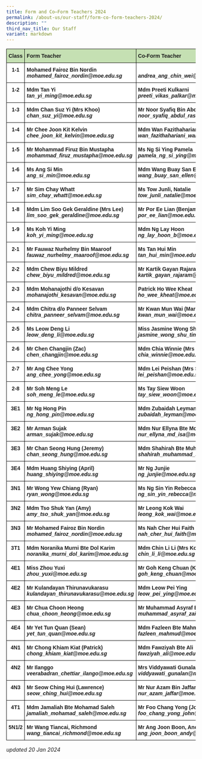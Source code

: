 ```yaml
---
title: Form and Co–Form Teachers 2024
permalink: /about-us/our-staff/form-co-form-teachers-2024/
description: ""
third_nav_title: Our Staff
variant: markdown
---
```

<style type="text/css">
.tg  {border-collapse:collapse;border-spacing:0;}
.tg td{border-color:black;border-style:solid;border-width:1px;font-family:Arial, sans-serif;font-size:14px;
  overflow:hidden;padding:10px 5px;word-break:normal;}
.tg th{border-color:black;border-style:solid;border-width:1px;font-family:Arial, sans-serif;font-size:14px;
  font-weight:normal;overflow:hidden;padding:10px 5px;word-break:normal;}
.tg .tg-dgl5{background-color:#FFF;font-weight:bold;text-align:left;vertical-align:top}
.tg .tg-9hzb{background-color:#FFF;font-weight:bold;text-align:center;vertical-align:top}
	.tg .tg-s7g5{background-color:#C5E0B3;font-weight:bold;text-align:left;vertical-align:top}
</style>

<table class="tg">
<thead>
 <tr>
    <th class="tg-s7g5">Class</th>
    <th class="tg-s7g5">Form Teacher</th>
    <th class="tg-s7g5">Co-Form Teacher</th>
    <th class="tg-s7g5">Co-Form Teacher</th>
</tr>
</thead>
<tbody>
  <tr>
    <td class="tg-9hzb">1-1</td>
		<td class="tg-dgl5">Mohamed Fairoz Bin Nordin<br><i>mohamed_fairoz_nordin@moe.edu.sg </i></td>
		<td class="tg-dgl5"><br><i>andrea_ang_chin_wei@moe.edu.sg</i></td>
		   <td class="tg-dgl5"> </td>
  </tr>
  <tr>
    <td class="tg-9hzb">1-2</td>
    <td class="tg-dgl5">Mdm	Tan Yi <br><i>tan_yi_ming@moe.edu.sg</i></td>
    <td class="tg-dgl5">Mdm Preeti Kulkarni<br><i>preeti_vikas_palkar@moe.edu.sg </i></td>
    <td class="tg-dgl5"> </td>
  </tr>
  <tr>
    <td class="tg-9hzb">1-3</td>
    <td class="tg-dgl5">Mdm Chan Suz Yi (Mrs Khoo)
<br><i>chan_suz_yi@moe.edu.sg</i></td>
    <td class="tg-dgl5">Mr Noor Syafiq Bin Abdul Rashid<br><i>noor_syafiq_abdul_rashid@moe.edu.sg</i></td>
    <td class="tg-dgl5"> </td>
  </tr>
  <tr>
    <td class="tg-9hzb">1-4</td>
    <td class="tg-dgl5">Mr Chee Joon Kit Kelvin<br><i>chee_joon_kit_kelvin@moe.edu.sg </i></td>
    <td class="tg-dgl5">Mdm Wan Fazithahariani Bte Wan Ahmad<br><i>wan_fazithahariani_wan_a@moe.edu.sg</i>
			   </td><td class="tg-dgl5"> </td>
  </tr>
  <tr>
    <td class="tg-9hzb">1-5</td>
    <td class="tg-dgl5">Mr Mohammad Firuz Bin Mustapha<br><i>mohammad_firuz_mustapha@moe.edu.sg </i></td>
    <td class="tg-dgl5">Ms Ng Si Ying Pamela<br><i>pamela_ng_si_ying@moe.edu.sg</i></td>
    <td class="tg-dgl5"> </td>
  </tr>
  <tr>
    <td class="tg-9hzb">1-6</td>
    <td class="tg-dgl5">Ms Ang Si Min<br><i>ang_si_min@moe.edu.sg </i></td>
    <td class="tg-dgl5">Mdm Wang Buay San Ellen<br><i>wang_buay_san_ellen@moe.edu.sg</i></td>
    <td class="tg-dgl5">Mr Ang Joon Boon, Andy<br>
			<i>ang_joon_boon_andy@moe.edu.sg</i></td>
  </tr>
  <tr>
    <td class="tg-9hzb">1-7</td>
    <td class="tg-dgl5">Mr Sim Chay Whatt<br><i>sim_chay_whatt@moe.edu.sg </i></td>
    <td class="tg-dgl5">Ms Tow Junli, Natalie<br><i>tow_junli_natalie@moe.edu.sg </i></td>
		<td class="tg-dgl5"></td>
  </tr>
  <tr>
    <td class="tg-9hzb">1-8</td>
    <td class="tg-dgl5">Mdm Lim Soo Gek Geraldine (Mrs Lee)<br><i>lim_soo_gek_geraldine@moe.edu.sg </i></td>
    <td class="tg-dgl5">Mr Por Ee Lian (Benjamin)<br><i>por_ee_lian@moe.edu.sg </i></td>
    <td class="tg-dgl5"></td>
  </tr>
	  <tr>
    <td class="tg-9hzb">1-9</td>
    <td class="tg-dgl5">Ms Koh Yi Ming<br><i>koh_yi_ming@moe.edu.sg  </i></td>
    <td class="tg-dgl5">Mdm Ng Lay Hoon
<br><i>ng_lay_hoon_b@moe.edu.sg </i></td>
    <td class="tg-dgl5">Ms Chang Sin Yi Donna<br><i>chang_sin_yi_donna@moe.edu.sg</i></td>
  </tr>
  <tr>
    <td class="tg-9hzb">2-1</td>
    <td class="tg-dgl5">Mr Fauwaz Nurhelmy Bin Maaroof<br><i>fauwaz_nurhelmy_maaroof@moe.edu.sg </i></td>
    <td class="tg-dgl5">Ms Tan Hui Min<br><i>tan_hui_min@moe.edu.sg</i></td>
    <td class="tg-dgl5"> </td>
  </tr>
  <tr>
    <td class="tg-9hzb">2-2</td>
    <td class="tg-dgl5">Mdm Chew Biyu Mildred<br><i>chew_biyu_mildred@moe.edu.sg</i></td>
        <td class="tg-dgl5">Mr Kartik Gayan Rajaram<br><i>kartik_gayan_rajaram@moe.edu.sg </i></td>
		 <td class="tg-dgl5">Mr Ong Kok Hwee<br><i>ong_kok_hwee@moe.edu.sg</i></td>
  </tr>
  <tr>
    <td class="tg-9hzb">2-3</td>
    <td class="tg-dgl5">Mdm Mohanajothi d/o Kesavan<br><i>mohanajothi_kesavan@moe.edu.sg </i></td>
		<td class="tg-dgl5">Patrick Ho Wee Kheat<br><i>ho_wee_kheat@moe.edu.sg 
</i></td>
    <td class="tg-dgl5">Mdm Nurul Amirah<br><i>nurul_amirah_ahmad@moe.edu.sg 
</i></td><td class="tg-dgl5"></td>
</tr>
  <tr>
    <td class="tg-9hzb">2-4</td>
    <td class="tg-dgl5">Mdm Chitra d/o Panneer Selvam<br><i>chitra_panneer_selvam@moe.edu.sg </i></td>
    <td class="tg-dgl5">Mr Kwan Mun Wai (Mark)<br><i>kwan_mun_wai@moe.edu.sg </i></td>
		<td class="tg-dgl5">Mdm Noorhidayah Bte Md Taib<br><i>noorhidayah_md_taib@moe.edu.sg </i></td>
  </tr>
  <tr>
    <td class="tg-9hzb">2-5</td>
    <td class="tg-dgl5">Ms Leow Deng Li<br><i>leow_deng_li@moe.edu.sg</i></td>
    <td class="tg-dgl5">Miss Jasmine Wong Shu Ting<br><i>jasmine_wong_shu_ting@moe.edu.sg </i></td>
    <td class="tg-dgl5"></td>
  </tr>
  <tr>
    <td class="tg-9hzb">2-6</td>
    <td class="tg-dgl5">Mr Chen Changjin (Zac)<br><i>chen_changjin@moe.edu.sg </i></td>
    <td class="tg-dgl5">Mdm Chia Winnie (Mrs Lim)<br><i>chia_winnie@moe.edu.sg </i></td>
    <td class="tg-dgl5"></td>
  </tr>
  <tr>
    <td class="tg-9hzb">2-7</td>
    <td class="tg-dgl5">Mr Ang Chee Yong<br><i>ang_chee_yong@moe.edu.sg </i></td>
    <td class="tg-dgl5">Mdm Lei Peishan (Mrs Seow)<br><i>lei_peishan@moe.edu.sg  </i></td>
		  <td class="tg-dgl5">Anthony Yap Chee Ping<br><i>yap_chee_ping@moe.edu.sg</i></td>
    <td class="tg-dgl5"> </td>
  </tr>
  <tr>
    <td class="tg-9hzb">2-8</td>
    <td class="tg-dgl5">Mr Soh Meng Le<br><i>soh_meng_le@moe.edu.sg</i></td>
    <td class="tg-dgl5">Ms Tay Siew Woon<br><i>tay_siew_woon@moe.edu.sg</i></td>
		 <td class="tg-dgl5">Clarissa Lim Yiling<br><i>lim_yiling_clarissa@moe.edu.sg</i></td>
    <td class="tg-dgl5"></td>
  </tr>
  <tr>
    <td class="tg-9hzb">3E1</td>
    <td class="tg-dgl5">Mr Ng Hong Pin<br><i>ng_hong_pin@moe.edu.sg</i></td>
    <td class="tg-dgl5">Mdm Zubaidah Leyman<br><i>zubaidah_leyman@moe.edu.sg </i></td>
    <td class="tg-dgl5"></td>
  </tr>
  <tr>
    <td class="tg-9hzb">3E2</td>
		  <td class="tg-dgl5"> Mr Arman Sujak<br><i>arman_sujak@moe.edu.sg</i></td>
    <td class="tg-dgl5">Mdm Nur Ellyna Bte Mohamed Isa
<br><i>nur_ellyna_md_isa@moe.edu.sg</i></td>
 <td class="tg-dgl5">Ms Jin Chan
<br><i>jin_chan@moe.edu.sg</i></td>
</tr>
  <tr>
    <td class="tg-9hzb">3E3</td>
<td class="tg-dgl5"> Mr Chan Seong Hung (Jeremy)<br><i>chan_seong_hung@moe.edu.sg </i></td>
    <td class="tg-dgl5">Mdm Shahirah Bte Muhammad Sharif<br><i>shahirah_muhammad_sharif@moe.edu.sg</i></td>
    <td class="tg-dgl5"> </td>
  </tr>
  <tr>
    <td class="tg-9hzb">3E4</td>
    <td class="tg-dgl5">Mdm Huang Shiying (April)
<br><i>huang_shiying@moe.edu.sg </i></td>
    <td class="tg-dgl5">Mr Ng Junjie<br><i>ng_junjie@moe.edu.sg</i></td>
    <td class="tg-dgl5"> </td>
  </tr>
  <tr>
    <td class="tg-9hzb">3N1</td>
    <td class="tg-dgl5">Mr Wong Yew Chiang (Ryan)<br><i>ryan_wong@moe.edu.sg</i> </td>
    <td class="tg-dgl5">Ms Ng Sin Yin Rebecca<br><i>ng_sin_yin_rebecca@moe.edu.sg</i></td>
    <td class="tg-dgl5">Mr Daniel Chye<br><i>chye_yan_jin_daniel@moe.edu.sg</i></td>
    <td class="tg-dgl5"></td>
 </tr>
 <tr>
    <td class="tg-9hzb">3N2</td>
    <td class="tg-dgl5">Mdm Tso Shuk Yan (Amy)<br><i>amy_tso_shuk_yan@moe.edu.sg </i></td>
    <td class="tg-dgl5">Mr Leong Kok Wai<br><i>leong_kok_wai@moe.edu.sg </i></td>
		 <td class="tg-dgl5">Mr Goh Wenjie Reuben<br><i>goh_wenjie_reuben@moe.edu.sg</i></td>
		
  </tr>
  <tr>
    <td class="tg-9hzb">3N3</td>
    <td class="tg-dgl5">Mr Mohamed Fairoz Bin Nordin<br><i>mohamed_fairoz_nordin@moe.edu.sg </i></td>
    <td class="tg-dgl5">Ms Nah Cher Hui Faith <br><i>nah_cher_hui_faith@moe.edu.sg</i></td>
      </tr>
  <tr>
    <td class="tg-9hzb">3T1</td>
    <td class="tg-dgl5">Mdm Noranika Murni Bte Dol Karim<br><i>noranika_murni_dol_karim@moe.edu.sg</i></td>
    <td class="tg-dgl5">Mdm Chin Li Li (Mrs Koh)<br><i>chin_li_li@moe.edu.sg </i></td>
    <td class="tg-dgl5"></td>
  </tr>
  <tr>
    <td class="tg-9hzb">4E1</td>
    <td class="tg-dgl5">Miss Zhou Yuxi<br><i>zhou_yuxi@moe.edu.sg </i></td>
    <td class="tg-dgl5">Mr Goh Keng Chuan (Ken)<br><i>goh_keng_chuan@moe.edu.sg</i></td>
    <td class="tg-dgl5"> </td>
  </tr>
  <tr>
    <td class="tg-9hzb">4E2</td>
    <td class="tg-dgl5">Mr Kulandayan Thirunavukarasu
<br><i>kulandayan_thirunavukarasu@moe.edu.sg</i></td>
    <td class="tg-dgl5">Mdm Leow Pei Ying<br><i>leow_pei_ying@moe.edu.sg</i></td>
    <td class="tg-dgl5"> </td>
  </tr>
  <tr>
    <td class="tg-9hzb">4E3</td>
    <td class="tg-dgl5">Mr Chua Choon Heong<br><i>chua_choon_heong@moe.edu.sg </i></td>
    <td class="tg-dgl5">Mr Muhammad Asyraf Bin Zainol<br><i>muhammad_asyraf_zainol@moe.edu.sg</i></td>
    <td class="tg-dgl5"> </td>
  </tr>
  <tr>
    <td class="tg-9hzb">4E4</td>
    <td class="tg-dgl5">Mr Yet Tun Quan (Sean)<br><i>yet_tun_quan@moe.edu.sg </i></td>
    <td class="tg-dgl5">Mdm Fazleen Bte Mahmud<br><i>fazleen_mahmud@moe.edu.sg</i></td>
    <td class="tg-dgl5"> </td>
  </tr>
  <tr>
    <td class="tg-9hzb">4N1</td>
    <td class="tg-dgl5">Mr Chong Khiam Kiat (Patrick)<br><i>chong_khiam_kiat@moe.edu.sg</i></td>
    <td class="tg-dgl5">Mdm Fawziyah Bte Ali<br><i>fawziyah_ali@moe.edu.sg </i></td>
    <td class="tg-dgl5">Mdm Leong Meng Wai (Audrey)<br><i>leong_meng_wai@moe.edu.sg </i></td>
  </tr>
  <tr>
    <td class="tg-9hzb">4N2</td>
    <td class="tg-dgl5">Mr Ilanggo<br><i>veerabadran_chettiar_ilango@moe.edu.sg </i></td>
    <td class="tg-dgl5">Mrs Viddyawati Gunalan<br><i>viddyawati_gunalan@moe.edu.sg </i></td>
    <td class="tg-dgl5"></td>
  </tr>
  <tr>
    <td class="tg-9hzb">4N3</td>
    <td class="tg-dgl5">Mr Seow Ching Hui (Lawrence)<br><i>seow_ching_hui@moe.edu.sg</i></td>
    <td class="tg-dgl5">Mr Nur Azam Bin Jaffar<br><i>nur_azam_jaffar@moe.edu.sg </i></td>
    <td class="tg-dgl5"></td>
  </tr>
	 <tr>
    <td class="tg-9hzb">4T1</td>
    <td class="tg-dgl5">Mdm Jamaliah Bte Mohamad Saleh<br><i>jamaliah_mohamad_saleh@moe.edu.sg </i></td>
    <td class="tg-dgl5">Mr Foo Chang Yong (John)<br><i>foo_chang_yong_john@moe.edu.sg </i></td>
    <td class="tg-dgl5"></td>
  </tr>
  <tr>
      <td class="tg-9hzb">5N1/2</td>
    <td class="tg-dgl5">Mr Wang Tiancai, Richmond<br><i>wang_tiancai_richmond@moe.edu.sg </i></td>
  <td class="tg-dgl5">Mr Ang Joon Boon, Andy<br><i>ang_joon_boon_andy@moe.edu.sg</i></td>
    <td class="tg-dgl5">Mr Mohamad Shalleh Bin Suja’ee<br><i>mohamad_shalleh_bin_sujaee@moe.edu.sg</i></td>
    <td class="tg-dgl5"> </td>
  </tr>
</tbody>
</table>

*updated 20 Jan 2024*